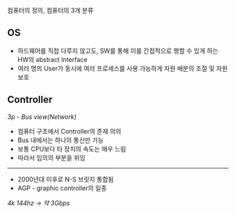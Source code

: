 컴퓨터의 정의, 컴퓨터의 3개 분류
## OS
- 하드웨어를 직접 다루지 않고도, SW를 통해 이를 간접적으로 행할 수 있게 하는 HW의 abstract Interface
- 여러 명의 User가 동시에 여러 프로세스를 사용 가능하게 자원 배분의 조절 및 자원 보호
## Controller
*3p - Bus view(Network)*
- 컴퓨터 구조에서 Controller의 존재 의의
- Bus 내에서는 하나의 통신만 가능
- 보통 CPU보다 타 장치의 속도는 매우 느림
- 따라서 임의의 부분을 위임

---

- 2000년대 이후로 N-S 브릿지 통합됨
- AGP - graphic controller의 일종

*4k 144hz -> 약 3Gbps*


